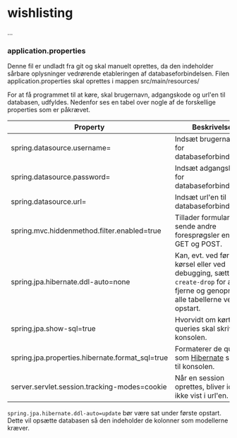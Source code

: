 # wishlisting
...

### application.properties
Denne fil er undladt fra git og skal manuelt oprettes, da den indeholder sårbare oplysninger vedrørende etableringen af databaseforbindelsen.
Filen application.properties skal oprettes i mappen src/main/resources/

For at få programmet til at køre, skal brugernavn, adgangskode og url'en til databasen, udfyldes. Nedenfor ses en tabel over nogle af de forskellige properties som er påkrævet.

Property | Beskrivelse | Valgfrit
--- | --- | ---
spring.datasource.username= | Indsæt brugernavnet for databaseforbindelsen. | Nej
spring.datasource.password= | Indsæt adgangskoden for databaseforbindelsen. | Nej
spring.datasource.url= | Indsæt url'en til databaseforbindelsen. | Nej
spring.mvc.hiddenmethod.filter.enabled=true | Tillader formularer at sende andre foresprøgsler end GET og POST. | Nej
spring.jpa.hibernate.ddl-auto=none | Kan, evt. ved første kørsel eller ved debugging, sættes til `create-drop` for at fjerne og genoprette alle tabellerne ved opstart. | Ja
spring.jpa.show-sql=true | Hvorvidt om kørte queries skal skrives til konsolen. | Ja
spring.jpa.properties.hibernate.format_sql=true | Formaterer de queries som [Hibernate](https://hibernate.org/) skriver til konsolen. | Ja
server.servlet.session.tracking-modes=cookie | Når en session oprettes, bliver id'et ikke vist i url'en. | Ja

`spring.jpa.hibernate.ddl-auto=update` bør være sat under første opstart. Dette vil opsætte databasen så den indeholder de kolonner som modellerne kræver.
